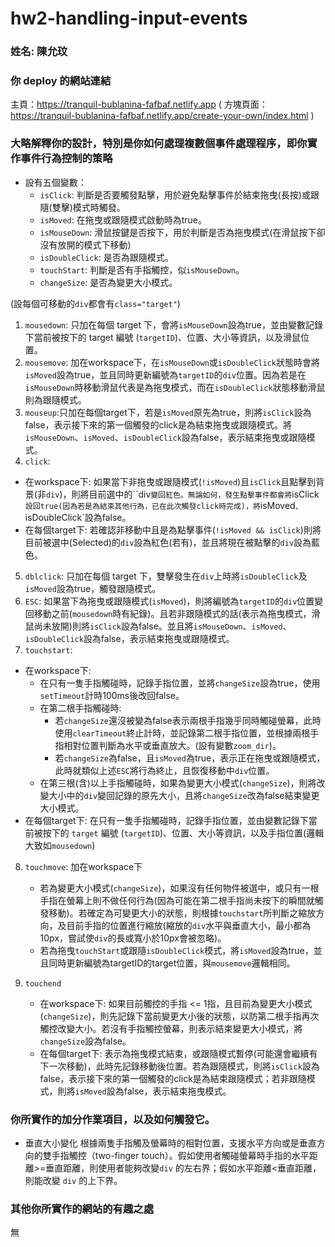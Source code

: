 # hw2-handling-input-events

### 姓名: 陳允玟

### 你 deploy 的網站連結
主頁：https://tranquil-bublanina-fafbaf.netlify.app
( 方塊頁面： https://tranquil-bublanina-fafbaf.netlify.app/create-your-own/index.html )

### 大略解釋你的設計，特別是你如何處理複數個事件處理程序，即你實作事件行為控制的策略

- 設有五個變數：
    - `isClick`: 判斷是否要觸發點擊，用於避免點擊事件於結束拖曳(長按)或跟隨(雙擊)模式時觸發。
    - `isMoved`: 在拖曳或跟隨模式啟動時為true。
    - `isMouseDown`: 滑鼠按鍵是否按下，用於判斷是否為拖曳模式(在滑鼠按下卻沒有放開的模式下移動)
    - `isDoubleClick`: 是否為跟隨模式。
    - `touchStart`: 判斷是否有手指觸控，似`isMouseDown`。
    - `changeSize`: 是否為變更大小模式。

(設每個可移動的`div`都會有`class="target"`)
1. `mousedown`: 只加在每個 target 下，會將`isMouseDown`設為true，並由變數記錄下當前被按下的 target 編號 (`targetID`)、位置、大小等資訊，以及滑鼠位置。
2. `mousemove`: 加在workspace下，在`isMouseDown`或`isDoubleClick`狀態時會將`isMoved`設為true，並且同時更新編號為`targetID`的`div`位置。因為若是在`isMouseDown`時移動滑鼠代表是為拖曳模式，而在`isDoubleClick`狀態移動滑鼠則為跟隨模式。
3. `mouseup`:只加在每個target下，若是`isMoved`原先為true，則將`isClick`設為false，表示接下來的第一個觸發的click是為結束拖曳或跟隨模式。將`isMouseDown`、`isMoved`、`isDoubleClick`設為false，表示結束拖曳或跟隨模式。
4. `click`: 
- 在workspace下: 如果當下非拖曳或跟隨模式(`!isMoved`)且`isClick`且點擊到背景(非`div`)，則將目前選中的``div`變回紅色。無論如何，發生點擊事件都會將`isClick`設回true(因為若是為結束其他行為，已在此次觸發click時完成)，將`isMoved`、`isDoubleClick`設為false。
- 在每個target下: 若確認非移動中且是為點擊事件(`!isMoved && isClick`)則將目前被選中(Selected)的`div`設為紅色(若有)，並且將現在被點擊的`div`設為藍色。
5. `dblclick`: 只加在每個 target 下，雙擊發生在`div`上時將`isDoubleClick`及`isMoved`設為true，觸發跟隨模式。
6. `ESC`: 如果當下為拖曳或跟隨模式(`isMoved`)，則將編號為`targetID`的`div`位置變回移動之前(`mousedown`時有紀錄)。且若非跟隨模式的話(表示為拖曳模式，滑鼠尚未放開)則將`isClick`設為false。並且將`isMouseDown`、`isMoved`、`isDoubleClick`設為false，表示結束拖曳或跟隨模式。
7. `touchstart`:
- 在workspace下: 
    * 在只有一隻手指觸碰時，記錄手指位置，並將`changeSize`設為true，使用`setTimeout`計時100ms後改回false。
    * 在第二根手指觸碰時:
        * 若`changeSize`還沒被變為false表示兩根手指幾乎同時觸碰螢幕，此時使用`clearTimeout`終止計時，並記錄第二根手指位置，並根據兩根手指相對位置判斷為水平或垂直放大。(設有變數`zoom_dir`)。
        * 若`changeSize`為false，且`isMoved`為true，表示正在拖曳或跟隨模式，此時就類似上述`ESC`將行為終止，且恢復移動中`div`位置。
    * 在第三根(含)以上手指觸碰時，如果為變更大小模式(`changeSize`)，則將改變大小中的`div`變回記錄的原先大小，且將`changeSize`改為false結束變更大小模式。
- 在每個target下: 在只有一隻手指觸碰時，記錄手指位置，並由變數記錄下當前被按下的 `target` 編號 (`targetID`)、位置、大小等資訊，以及手指位置(邏輯大致如`mousedown`)
8. `touchmove`: 加在workspace下
    * 若為變更大小模式(`changeSize`)，如果沒有任何物件被選中，或只有一根手指在螢幕上則不做任何行為(因為可能在第二根手指尚未按下的瞬間就觸發移動)。若確定為可變更大小的狀態，則根據`touchstart`所判斷之縮放方向，及目前手指的位置進行縮放(縮放的`div`水平與垂直大小，最小都為10px，嘗試使`div`的長或寬小於10px會被忽略)。
    * 若為拖曳`touchStart`或跟隨`isDoubleClick`模式，將`isMoved`設為true，並且同時更新編號為targetID的target位置，與`mousemove`邏輯相同。

9. `touchend`
    * 在workspace下: 如果目前觸控的手指 <= 1指，且目前為變更大小模式(`changeSize`)，則先記錄下當前變更大小後的狀態，以防第二根手指再次觸控改變大小。若沒有手指觸控螢幕，則表示結束變更大小模式，將`changeSize`設為false。
    * 在每個target下: 表示為拖曳模式結束，或跟隨模式暫停(可能還會繼續有下一次移動)，此時先記錄移動後位置。若為跟隨模式，則將`isClick`設為false，表示接下來的第一個觸發的click是為結束跟隨模式；若非跟隨模式，則將`isMoved`設為false，表示結束拖曳模式。
    
### 你所實作的加分作業項目，以及如何觸發它。
- 垂直大小變化
根據兩隻手指觸及螢幕時的相對位置，支援水平方向或是垂直方向的雙手指觸控（two-finger touch）。假如使用者觸碰螢幕時手指的水平距離>=垂直距離，則使用者能夠改變`div` 的左右界；假如水平距離<垂直距離，則能改變 `div` 的上下界。

### 其他你所實作的網站的有趣之處
無